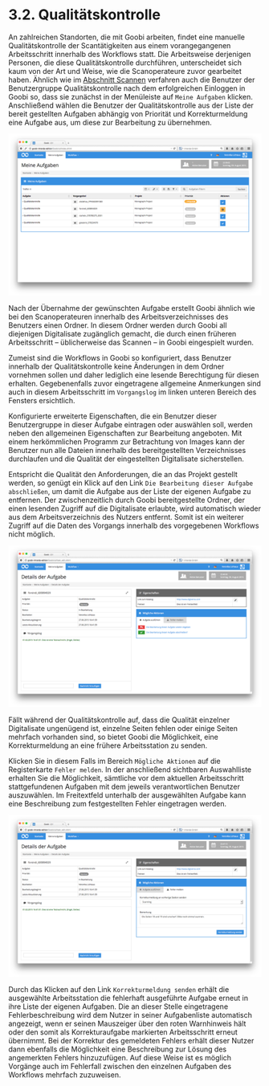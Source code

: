 # 3.2. Qualitätskontrolle

An zahlreichen Standorten, die mit Goobi arbeiten, findet eine manuelle Qualitätskontrolle der Scantätigkeiten aus einem vorangegangenen Arbeitsschritt innerhalb des Workflows statt. Die Arbeitsweise derjenigen Personen, die diese Qualitätskontrolle durchführen, unterscheidet sich kaum von der Art und Weise, wie die Scanoperateure zuvor gearbeitet haben. Ähnlich wie im [Abschnitt Scannen](3.1.md) verfahren auch die Benutzer der Benutzergruppe Qualitätskontrolle nach dem erfolgreichen Einloggen in Goobi so, dass sie zunächst in der Menüleiste auf `Meine Aufgaben` klicken. Anschließend wählen die Benutzer der Qualitätskontrolle aus der Liste der bereit gestellten Aufgaben abhängig von Priorität und Korrekturmeldung eine Aufgabe aus, um diese zur Bearbeitung zu übernehmen.

![Aufgaben f&#xFC;r einen Benutzer der Qualit&#xE4;tskontrolle](../../.gitbook/assets/29d.png)

Nach der Übernahme der gewünschten Aufgabe erstellt Goobi ähnlich wie bei den Scanoperateuren innerhalb des Arbeitsverzeichnisses des Benutzers einen Ordner. In diesem Ordner werden durch Goobi all diejenigen Digitalisate zugänglich gemacht, die durch einen früheren Arbeitsschritt – üblicherweise das Scannen – in Goobi eingespielt wurden. 

Zumeist sind die Workflows in Goobi so konfiguriert, dass Benutzer innerhalb der Qualitätskontrolle keine Änderungen in dem Ordner vornehmen sollen und daher lediglich eine lesende Berechtigung für diesen erhalten. Gegebenenfalls zuvor eingetragene allgemeine Anmerkungen sind auch in diesem Arbeitsschritt im `Vorgangslog` im linken unteren Bereich des Fensters ersichtlich. 

Konfigurierte erweiterte Eigenschaften, die ein Benutzer dieser Benutzergruppe in dieser Aufgabe eintragen oder auswählen soll, werden neben den allgemeinen Eigenschaften zur Bearbeitung angeboten. Mit einem herkömmlichen Programm zur Betrachtung von Images kann der Benutzer nun alle Dateien innerhalb des bereitgestellten Verzeichnisses durchlaufen und die Qualität der eingestellten Digitalisate sicherstellen. 

Entspricht die Qualität den Anforderungen, die an das Projekt gestellt werden, so genügt ein Klick auf den Link `Die Bearbeitung dieser Aufgabe abschließen`, um damit die Aufgabe aus der Liste der eigenen Aufgabe zu entfernen. Der zwischenzeitlich durch Goobi bereitgestellte Ordner, der einen lesenden Zugriff auf die Digitalisate erlaubte, wird automatisch wieder aus dem Arbeitsverzeichnis des Nutzers entfernt. Somit ist ein weiterer Zugriff auf die Daten des Vorgangs innerhalb des vorgegebenen Workflows nicht möglich.

![Angenommene Aufgabe der Qualit&#xE4;tskontrolle](../../.gitbook/assets/30d.png)

Fällt während der Qualitätskontrolle auf, dass die Qualität einzelner Digitalisate ungenügend ist, einzelne Seiten fehlen oder einige Seiten mehrfach vorhanden sind, so bietet Goobi die Möglichkeit, eine Korrekturmeldung an eine frühere Arbeitsstation zu senden. 

Klicken Sie in diesem Falls im Bereich `Mögliche Aktionen` auf die Registerkarte `Fehler melden`. In der anschließend sichtbaren Auswahlliste erhalten Sie die Möglichkeit, sämtliche vor dem aktuellen Arbeitsschritt stattgefundenen Aufgaben mit dem jeweils verantwortlichen Benutzer auszuwählen. Im Freitextfeld unterhalb der ausgewählten Aufgabe kann eine Beschreibung zum festgestellten Fehler eingetragen werden.

![Fehlerbeischreibung im Textfeld unter &quot;M&#xF6;gliche Aktionen - Fehler melden&quot;](../../.gitbook/assets/31d.png)

Durch das Klicken auf den Link `Korrekturmeldung senden` erhält die ausgewählte Arbeitsstation die fehlerhaft ausgeführte Aufgabe erneut in ihre Liste der eigenen Aufgaben. Die an dieser Stelle eingetragene Fehlerbeschreibung wird dem Nutzer in seiner Aufgabenliste automatisch angezeigt, wenn er seinen Mauszeiger über den roten Warnhinweis hält oder den somit als Korrekturaufgabe markierten Arbeitsschritt erneut übernimmt. Bei der Korrektur des gemeldeten Fehlers erhält dieser Nutzer dann ebenfalls die Möglichkeit eine Beschreibung zur Lösung des angemerkten Fehlers hinzuzufügen. Auf diese Weise ist es möglich Vorgänge auch im Fehlerfall zwischen den einzelnen Aufgaben des Workflows mehrfach zuzuweisen.

